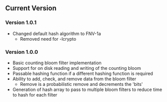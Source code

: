 ## Current Version

### Version 1.0.1
* Changed default hash algorithm to FNV-1a
  * Removed need for -lcrypto

### Version 1.0.0
* Basic counting bloom filter implementation
* Support for on disk reading and writing of the counting bloom
* Passable hashing function if a different hashing function is required
* Ability to add, check, and remove data from the bloom filter
  * Remove is a probabilistic remove and decrements the 'bits'
* Generation of hash array to pass to multiple bloom filters to reduce time
to hash for each filter

